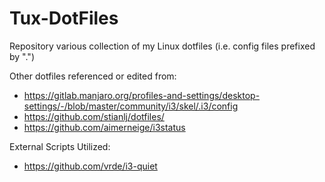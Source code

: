 # Tux-DotFiles
Repository various collection of my Linux dotfiles (i.e. config files prefixed by ".") 

Other dotfiles referenced or edited from:
* <https://gitlab.manjaro.org/profiles-and-settings/desktop-settings/-/blob/master/community/i3/skel/.i3/config>
* <https://github.com/stianlj/dotfiles/>
* <https://github.com/aimerneige/i3status>

External Scripts Utilized:
* <https://github.com/vrde/i3-quiet>

